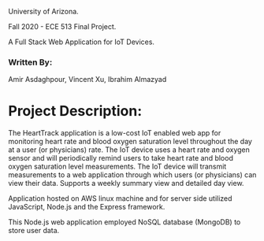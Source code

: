 University of Arizona.

Fall 2020 - ECE 513 Final Project.

A Full Stack Web Application for IoT Devices.
### Written By: 
Amir Asdaghpour, 
Vincent Xu, Ibrahim Almazyad

# Project Description:
The HeartTrack application is a low-cost IoT enabled web app for monitoring heart rate and blood oxygen saturation level throughout the day at a user (or physicians) rate. The IoT device uses a heart rate and oxygen sensor and will periodically remind users to take heart rate and blood oxygen saturation level measurements. The IoT device will transmit measurements to a web application through which users (or physicians) can view their data. Supports a weekly summary view and detailed day view.

Application hosted on AWS linux machine and for server side utilized JavaScript, Node.js and
the Express framework.

This Node.js web application employed NoSQL database (MongoDB) to store user data.




